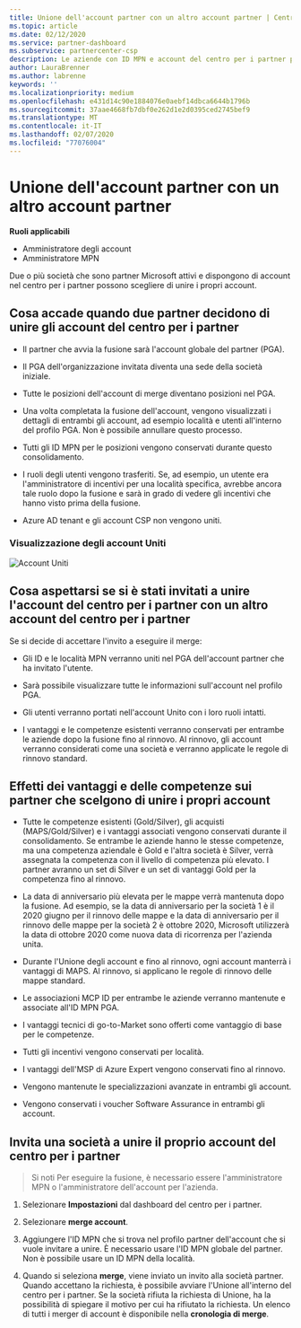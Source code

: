 ```yaml
---
title: Unione dell'account partner con un altro account partner | Centro per i partner
ms.topic: article
ms.date: 02/12/2020
ms.service: partner-dashboard
ms.subservice: partnercenter-csp
description: Le aziende con ID MPN e account del centro per i partner possono unire i propri account.
author: LauraBrenner
ms.author: labrenne
keywords: ''
ms.localizationpriority: medium
ms.openlocfilehash: e431d14c90e1884076e0aebf14dbca6644b1796b
ms.sourcegitcommit: 37aae4668fb7dbf0e262d1e2d0395ced2745bef9
ms.translationtype: MT
ms.contentlocale: it-IT
ms.lasthandoff: 02/07/2020
ms.locfileid: "77076004"
---
```

# <a name="merging-your-partner-account-with-another-partner-account"></a>Unione dell'account partner con un altro account partner

**Ruoli applicabili**

- Amministratore degli account
- Amministratore MPN

Due o più società che sono partner Microsoft attivi e dispongono di account nel centro per i partner possono scegliere di unire i propri account. 

## <a name="what-happens-when-two-partners-decide-to-merge-their-partner-center-accounts"></a>Cosa accade quando due partner decidono di unire gli account del centro per i partner

- Il partner che avvia la fusione sarà l'account globale del partner (PGA). 

- Il PGA dell'organizzazione invitata diventa una sede della società iniziale.  

- Tutte le posizioni dell'account di merge diventano posizioni nel PGA. 

- Una volta completata la fusione dell'account, vengono visualizzati i dettagli di entrambi gli account, ad esempio località e utenti all'interno del profilo PGA. Non è possibile annullare questo processo. 

- Tutti gli ID MPN per le posizioni vengono conservati durante questo consolidamento. 

- I ruoli degli utenti vengono trasferiti. Se, ad esempio, un utente era l'amministratore di incentivi per una località specifica, avrebbe ancora tale ruolo dopo la fusione e sarà in grado di vedere gli incentivi che hanno visto prima della fusione. 

- Azure AD tenant e gli account CSP non vengono uniti.

### <a name="view-of-merged-accounts"></a>Visualizzazione degli account Uniti

![Account Uniti](images/accountmerge1.png)

## <a name="what-to-expect-if-you-have-been-invited-to-merge-your-partner-center-account-with-another-partner-center-account"></a>Cosa aspettarsi se si è stati invitati a unire l'account del centro per i partner con un altro account del centro per i partner

Se si decide di accettare l'invito a eseguire il merge:

- Gli ID e le località MPN verranno uniti nel PGA dell'account partner che ha invitato l'utente. 

- Sarà possibile visualizzare tutte le informazioni sull'account nel profilo PGA.

- Gli utenti verranno portati nell'account Unito con i loro ruoli intatti.

- I vantaggi e le competenze esistenti verranno conservati per entrambe le aziende dopo la fusione fino al rinnovo. Al rinnovo, gli account verranno considerati come una società e verranno applicate le regole di rinnovo standard.  

## <a name="how-benefits-and-competencies-are-affected-when-partners-elect-to-merge-their-accounts"></a>Effetti dei vantaggi e delle competenze sui partner che scelgono di unire i propri account

- Tutte le competenze esistenti (Gold/Silver), gli acquisti (MAPS/Gold/Silver) e i vantaggi associati vengono conservati durante il consolidamento. Se entrambe le aziende hanno le stesse competenze, ma una competenza aziendale è Gold e l'altra società è Silver, verrà assegnata la competenza con il livello di competenza più elevato. I partner avranno un set di Silver e un set di vantaggi Gold per la competenza fino al rinnovo.

- La data di anniversario più elevata per le mappe verrà mantenuta dopo la fusione. Ad esempio, se la data di anniversario per la società 1 è il 2020 giugno per il rinnovo delle mappe e la data di anniversario per il rinnovo delle mappe per la società 2 è ottobre 2020, Microsoft utilizzerà la data di ottobre 2020 come nuova data di ricorrenza per l'azienda unita.

- Durante l'Unione degli account e fino al rinnovo, ogni account manterrà i vantaggi di MAPS. Al rinnovo, si applicano le regole di rinnovo delle mappe standard.  

- Le associazioni MCP ID per entrambe le aziende verranno mantenute e associate all'ID MPN PGA.

- I vantaggi tecnici di go-to-Market sono offerti come vantaggio di base per le competenze.  

- Tutti gli incentivi vengono conservati per località. 

- I vantaggi dell'MSP di Azure Expert vengono conservati fino al rinnovo. 

- Vengono mantenute le specializzazioni avanzate in entrambi gli account. 

- Vengono conservati i voucher Software Assurance in entrambi gli account.

## <a name="invite-a-company-to-merge-its-partner-center-account-with-yours"></a>Invita una società a unire il proprio account del centro per i partner 

>Si noti Per eseguire la fusione, è necessario essere l'amministratore MPN o l'amministratore dell'account per l'azienda.

1. Selezionare **Impostazioni** dal dashboard del centro per i partner.

2. Selezionare **merge account**.

3. Aggiungere l'ID MPN che si trova nel profilo partner dell'account che si vuole invitare a unire. È necessario usare l'ID MPN globale del partner. Non è possibile usare un ID MPN della località.

4. Quando si seleziona **merge**, viene inviato un invito alla società partner. Quando accettano la richiesta, è possibile avviare l'Unione all'interno del centro per i partner. Se la società rifiuta la richiesta di Unione, ha la possibilità di spiegare il motivo per cui ha rifiutato la richiesta. Un elenco di tutti i merger di account è disponibile nella **cronologia di merge**.




